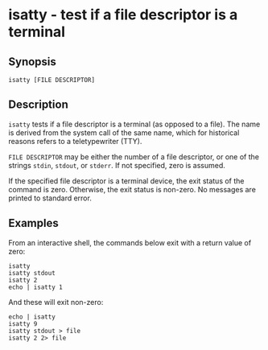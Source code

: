 # isatty - test if a file descriptor is a terminal

## Synopsis

```
isatty [FILE DESCRIPTOR]
```

## Description

`isatty` tests if a file descriptor is a terminal (as opposed to a file). The name is derived from the system call of the same name, which for historical reasons refers to a teletypewriter (TTY).

`FILE DESCRIPTOR` may be either the number of a file descriptor, or one of the strings `stdin`, `stdout`, or `stderr`. If not specified, zero is assumed.

If the specified file descriptor is a terminal device, the exit status of the command is zero. Otherwise, the exit status is non-zero. No messages are printed to standard error.

## Examples

From an interactive shell, the commands below exit with a return value of zero:

```
isatty
isatty stdout
isatty 2
echo | isatty 1
```

And these will exit non-zero:

```
echo | isatty
isatty 9
isatty stdout > file
isatty 2 2> file
```
